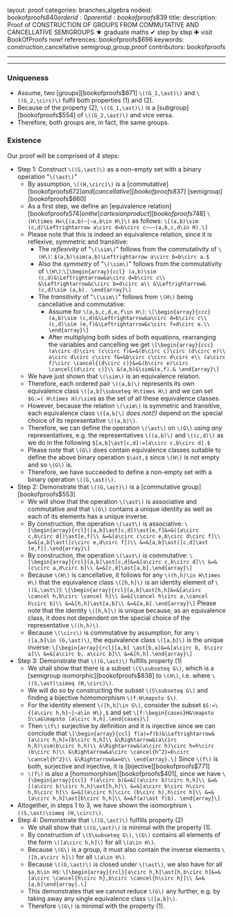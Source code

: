 layout: proof
categories: branches,algebra
nodeid: bookofproofs$840
orderid: 0
parentid: bookofproofs$839
title: 
description:  Proof of CONSTRUCTION OF GROUPS FROM COMMUTATIVE AND CANCELLATIVE SEMIGROUPS &#9733; graduate maths &#10004; step by step &#10010; visit BookOfProofs now!
references: bookofproofs$696
keywords: construction,cancellative semigroup,group,proof
contributors: bookofproofs

---


---

### Uniqueness

* Assume, two [groups][bookofproofs$671] `\((G_1,\ast)\)` and `\((G_2,\circ)\)` fulfil both properties (1) and (2).
* Because of the property (2), `\((G_1,\ast)\)` is a [subgroup][bookofproofs$554] of `\((G_2,\ast)\)` and vice versa. 
* Therefore, both groups are, in fact, the same groups.

### Existence

Our proof will be comprised of 4 steps:

* Step 1: Construct `\((G,\ast)\)` as a non-empty set with a binary operation "`\(\ast\)`"
   * By assumption, `\((H,\circ)\)` is a [commutative][bookofproofs$672] and [cancellative][bookofproofs$837] [semigroup][bookofproofs$660] 
   * As a first step, we define an [equivalence relation][bookofproofs$574] on the [cartesian product][bookofproofs$748] `\(H\times H=\{(a,b)~|~a,b\in H\}\)` as follows:
`\[(a,b)\sim (c,d)\Leftrightarrow a\circ d=b\circ c~~~(a,b,c,d\in H).\]`
   * Please note that this is indeed an equivalence relation, since it is reflexive, symmetric and transitive:
      * The _reflexivity_ of "`\(\sim\)`" follows from the commutativity of `\(H\)`: `$(a,b)\sim(a,b)\Leftrightarrow a\circ b=b\circ a.$`
      * Also the _symmetry_ of "`\(\sim\)`" follows from the commutativity of `\(H\)`:`\[\begin{array}{ccl}
(a,b)\sim (c,d)&\Leftrightarrow&a\circ d=b\circ c\\
&\Leftrightarrow&c\circ b=d\circ a\\
&\Leftrightarrow&(c,d)\sim (a,b).
\end{array}\]`
      * The _transitivity_ of  "`\(\sim\)`" follows from `\(H\)` being cancellative and commutative:
         * Assume for `\(a,b,c,d,e,f\in H\)`:
`\[\begin{array}{ccc}
(a,b)\sim (c,d)&\Leftrightarrow&a\circ d=b\circ c\\
(c,d)\sim (e,f)&\Leftrightarrow&c\circ f=d\circ e.\\
\end{array}\]`
         * After multiplying both sides of both equations, rearranging the variables and cancelling we get
`\[\begin{array}{ccc}
(a\circ d)\circ (c\circ f)&=&(b\circ c)\circ (d\circ e)\\
a\circ d\circ c\circ f&=&b\circ c\circ d\circ e\\
(a\circ f)\circ \cancel{(d\circ c)}&=&(b\circ e)\circ \cancel{(d\circ c)}\\
&(a,b)&\sim&(e,f).&
\end{array}\]`
   * We have just shown that `\(\sim\)` is an equivalence relation. 
   * Therefore, each ordered pair `\((a,b)\)` represents its own equivalence class `\([a,b]\subseteq H\times H\)` and we can set `$G:=( H\times H)/\sim$` as the set of all these equivalence classes. 
   * However, because the relation `\(\sim\)` is symmetric and transitive, each equivalence class `\([a,b]\)` _does not(!)_ depend on the special choice of its representative `\((a,b)\)`. 
   * Therefore, we can define the operation `\(\ast\)` on `\(G\)` using _any_ representatives, e.g. the representatives `\((a,b)\)` and `\((c,d)\)` as we do in the following `$[a,b]\ast[c,d]:=[a\circ c,b\circ d].$`
   * Please note that `\(G\)` does contain equivalence classes suitable to define the above binary operation `$\ast,$` since `\(H\)` is not empty and so `\(G\)` is. 
   * Therefore, we have succeeded to define a non-empty set with a binary operation `\((G,\ast)\)`.
* Step 2: Demonstrate that `\((G,\ast)\)` is a [commutative group][bookofproofs$553]
   * We will show that the operation `\(\ast\)` is associative and commutative and that `\(G\)` contains a unique identity as well as each of its elements has a unique inverse. 
   * By construction, the operation `\(\ast\)` is associative:
`\[\begin{array}{rcl}([a,b]\ast[c,d])\ast[e,f]&=&([a\circ c,b\circ d])\ast[e,f]\\
&=&[a\circ c\circ e,b\circ d\circ f]\\
&=&[a,b]\ast([c\circ e,d\circ f])\\
&=&[a,b]\ast([c,d]\ast [e,f]).\end{array}\]`
   * By construction, the operation `\(\ast\)` is commutative:
`\[\begin{array}{rcl}[a,b]\ast[c,d]&=&[a\circ c,b\circ d]\\
&=&[c\circ a,d\circ b]\\
&=&[c,d]\ast[a,b].\end{array}\]`
   * Because `\(H\)` is cancellative, it follows for any `\((h,h)\in H\times H\)` that the equivalence class `\([h,h]\)` is an identity element of `\((G,\ast\)`):
`\[\begin{array}{rcl}[a,b]\ast[h,h]&=&[a\circ \cancel h,b\circ \cancel h]\\
&=&[\cancel h\circ a,\cancel h\circ b]\\
&=&[h,h]\ast[a,b]\\
&=&[a,b].\end{array}\]`
Please note that the identity `\([h,h]\)` is unique because, as an equivalence class, it does not dependent on the special choice of the representative `\((h,h)\)`.
   * Because `\(\circ\)` is commutative by assumption, for any `\([a,b]\in (G,\ast)\)`, the equivalence class `\([a,b]\)` is the unique inverse:
`\[\begin{array}{rcl}[a,b] \ast[b,a]&=&[a\circ b, b\circ a]\\
&=&[a\circ b, a\circ b]\\
&=&[h,h].\end{array}\]`
* Step 3: Demonstrate that `\((G,\ast)\)` fulfills property (1)
   * We shall show that there is a subset `\(S\subseteq G\)`, which is a [semigroup isomorphic][bookofproofs$838] to `\(H\)`, i.e. where `\((S,\ast)\simeq (H,\circ)\)`. 
   * We will do so by constructing the subset `\(S\subseteq G\)` and finding a bijective homomorphism `\(f:H\mapsto S\)`.
   * For the identity element `\([h,h]\in G\)`, consider the subset `$S:=\{[a\circ h,h]~|~a\in H\},$` and set `\[f:\begin{cases}H&\mapsto S\\a&\mapsto [a\circ h,h].\end{cases}\]`
   * Then `\(f\)` surjective by definition and it is injective since we can conclude that 
`\[\begin{array}{ccl}
f(a)=f(b)&\Leftrightarrow&[a\circ h,h]=[b\circ h,h]\\
&\Rightarrow&(a\circ h,h)\sim(b\circ h,h)\\
&\Rightarrow&(a\circ h)\circ h=h\circ (b\circ h)\\
&\Rightarrow&a\circ \cancel{h^2}=b\circ \cancel{h^2}\\
&\Rightarrow&a=b\\
\end{array}.\]`
Since `\(f\)` is both, surjective and injective, it is [bijective][bookofproofs$771]
   * `\(f\)` is also a [homomorphism][bookofproofs$401], since we have
`\[\begin{array}{ccl}
f(a\circ b)&=&[(a\circ b)\circ h,h]\\
&=&[(a\circ b)\circ h,h]\ast[h,h]\\
&=&[a\circ b\circ h\circ h,h\circ h]\\
&=&[(a\circ h)\circ (b\circ h),h\circ h]\\
&=&[a\circ h,h]\ast[b\circ h,h]\\
&=&f(a)\ast f(b).
\end{array}\]`
* Altogether, in steps 1 to 3, we have shown the isomorphism `\((S,\ast)\simeq (H,\circ)\)`.
* Step 4: Demonstrate that `\((G,\ast)\)` fulfills property (2)
   * We shall show that `\((G,\ast)\)` is minimal with the property (1). 
   * By construction of `\(S\subseteq G\)`, `\(G\)` contains all elements of the form `\([a\circ h,h]\)` for all `\(a\in H\)`. 
   * Because `\(G\)` is a group, it must also contain the inverse elements `\([h,a\circ h]\)` for all `\(a\in H\)`. 
   * Because `\((G,\ast)\)` is closed under `\(\ast\)`, we also have for all `$a,b\in H$`:
`\[\begin{array}{rcl}[a\circ h,h]\ast[h,b\circ h]&=&[a\circ \cancel{h\circ h},b\circ \cancel{h\circ h}]\\
&=&[a,b]\end{array}.\]`
   * This demonstrates that we cannot reduce `\(G\)` any further, e.g. by taking away any single equivalence class `\([a,b]\)`. 
   * Therefore `\(G\)` is minimal with the property (1).
